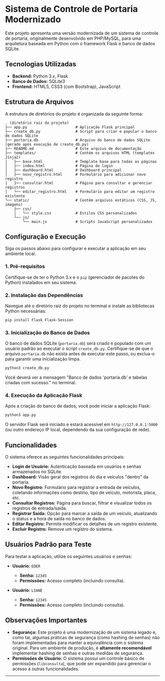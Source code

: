 # Sistema de Controle de Portaria Modernizado

Este projeto apresenta uma versão modernizada de um sistema de controle de portaria, originalmente desenvolvido em PHP/MySQL, para uma arquitetura baseada em Python com o framework Flask e banco de dados SQLite.

## Tecnologias Utilizadas

*   **Backend:** Python 3.x, Flask
*   **Banco de Dados:** SQLite3
*   **Frontend:** HTML5, CSS3 (com Bootstrap), JavaScript

## Estrutura de Arquivos

A estrutura de diretórios do projeto é organizada da seguinte forma:

```
. (diretório raiz do projeto)
├── app.py                      # Aplicação Flask principal
├── create_db.py                # Script para criar e popular o banco de dados SQLite
├── portaria.db                 # Arquivo do banco de dados SQLite (gerado após execução de create_db.py)
├── README.md                   # Este arquivo de documentação
├── templates/                  # Contém os arquivos HTML (templates Jinja2)
│   ├── base.html               # Template base para todas as páginas
│   ├── index.html              # Página de login
│   ├── dashboard.html          # Dashboard principal
│   ├── novo_registro.html      # Formulário para adicionar novo registro
│   ├── consultar.html          # Página para consultar e gerenciar registros
│   └── editar_registro.html    # Formulário para editar um registro existente
└── static/                     # Contém arquivos estáticos (CSS, JS, imagens)
    ├── css/
    │   └── style.css           # Estilos CSS personalizados
    └── js/
        └── main.js             # Scripts JavaScript personalizados
```

## Configuração e Execução

Siga os passos abaixo para configurar e executar a aplicação em seu ambiente local.

### 1. Pré-requisitos

Certifique-se de ter o Python 3.x e o `pip` (gerenciador de pacotes do Python) instalados em seu sistema.

### 2. Instalação das Dependências

Navegue até o diretório raiz do projeto no terminal e instale as bibliotecas Python necessárias:

```bash
pip install Flask Flask-Session
```

### 3. Inicialização do Banco de Dados

O banco de dados SQLite (`portaria.db`) será criado e populado com um usuário padrão ao executar o script `create_db.py`. Certifique-se de que o arquivo `portaria.db` não exista antes de executar este passo, ou exclua-o para garantir uma inicialização limpa.

```bash
python3 create_db.py
```

Você deverá ver a mensagem "Banco de dados 'portaria.db' e tabelas criadas com sucesso." no terminal.

### 4. Execução da Aplicação Flask

Após a criação do banco de dados, você pode iniciar a aplicação Flask:

```bash
python3 app.py
```

O servidor Flask será iniciado e estará acessível em `http://127.0.0.1:5000` (ou outro endereço IP local, dependendo da sua configuração de rede).

## Funcionalidades

O sistema oferece as seguintes funcionalidades principais:

*   **Login de Usuário:** Autenticação baseada em usuários e senhas armazenados no SQLite.
*   **Dashboard:** Visão geral dos registros do dia e veículos "dentro" da portaria.
*   **Novo Registro:** Formulário para registrar a entrada de veículos, coletando informações como destino, tipo de veículo, motorista, placa, etc.
*   **Consultar Registros:** Página para buscar, filtrar e visualizar todos os registros de entrada/saída.
*   **Registrar Saída:** Opção para marcar a saída de um veículo, atualizando o status e a hora de saída no banco de dados.
*   **Editar Registro:** Permite modificar os detalhes de um registro existente.
*   **Excluir Registro:** Remove um registro do sistema.

## Usuários Padrão para Teste

Para testar a aplicação, utilize os seguintes usuários e senhas:

*   **Usuário:** `EDER`
    *   **Senha:** `12345`
    *   **Permissões:** Acesso completo (incluindo consulta).

*   **Usuário:** `LIANE`
    *   **Senha:** `12345`
    *   **Permissões:** Acesso completo (incluindo consulta).

## Observações Importantes

*   **Segurança:** Este projeto é uma modernização de um sistema legado e, como tal, algumas práticas de segurança (como hashing de senhas) não foram implementadas para manter a equivalência com o sistema original. Para um ambiente de produção, é **altamente recomendável** implementar hashing de senhas e outras medidas de segurança.
*   **Permissões de Usuário:** O sistema possui um controle básico de permissões (`libconsulta`), que pode ser expandido para gerenciar o acesso a outras funcionalidades.

---
